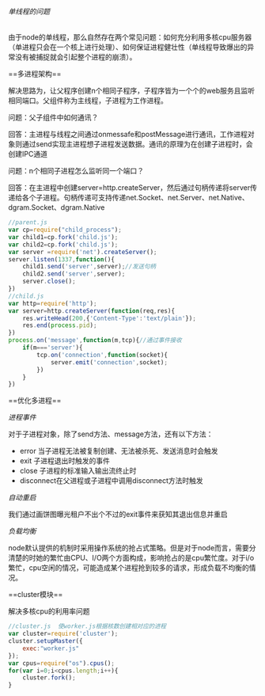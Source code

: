 ###### 单线程的问题

由于node的单线程，那么自然存在两个常见问题：如何充分利用多核cpu服务器（单进程只会在一个核上进行处理）、如何保证进程健壮性（单线程导致爆出的异常没有被捕捉就会引起整个进程的崩溃）。

 ==多进程架构==

解决思路为，让父程序创建n个相同子程序，子程序皆为一个个的web服务且监听相同端口。父组件称为主线程，子进程为工作进程。

问题：父子组件中如何通讯？

回答：主进程与线程之间通过onmessafe和postMessage进行通讯，工作进程对象则通过send实现主进程想子进程发送数据。通讯的原理为在创建子进程时，会创建IPC通道

问题：n个相同子进程怎么监听同一个端口？

回答：在主进程中创建server=http.createServer，然后通过句柄传递将server传递给各个子进程。句柄传递可支持传递net.Socket、net.Server、net.Native、dgram.Socket、dgram.Native

```javascript
//parent.js
var cp=require("child_process");
var child1=cp.fork('child.js');
var child2=cp.fork('child.js');
var server =require('net').createServer();
server.listen(1337,function(){
    child1.send('server',server);//发送句柄
    child2.send('server',server);
    server.close();
})
//child.js
var http=require('http');
var server=http.createServer(function(req,res){
    res.writeHead(200,{'Content-Type':'text/plain'});
    res.end(process.pid);
})
process.on('message',function(m,tcp){//通过事件接收
    if(m==='server'){
        tcp.on('connection',function(socket){
            server.emit('connection',socket);
        })
    }
})

```



==优化多进程==

*进程事件*

对于子进程对象，除了send方法、message方法，还有以下方法：

* error 当子进程无法被复制创建、无法被杀死、发送消息时会触发
* exit 子进程退出时触发的事件
* close 子进程的标准输入输出流终止时
* disconnect在父进程或子进程中调用disconnect方法时触发

*自动重启*

我们通过画饼图曝光租户不出个不过的exit事件来获知其退出信息并重启

*负载均衡*

node默认提供的机制时采用操作系统的抢占式策略。但是对于node而言，需要分清楚的时她的繁忙由CPU、I/O两个方面构成，影响抢占的是cpu繁忙度。对于i/o繁忙，cpu空闲的情况，可能造成某个进程抢到较多的请求，形成负载不均衡的情况。

==cluster模块==

解决多核cpu的利用率问题

```javascript
//cluster.js  使worker.js根据核数创建相对应的进程
var cluster=require('cluster');
cluster.setupMaster({
    exec:"worker.js"
});
var cpus=require("os").cpus();
for(var i=0;i<cpus.length;i++){
    cluster.fork(); 
}
```